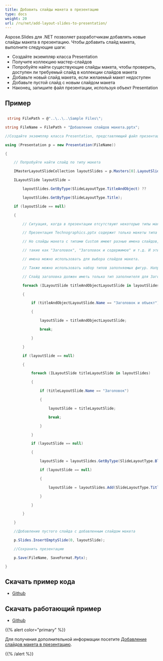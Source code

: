 ```yaml
---
title: Добавить слайды макета в презентацию
type: docs
weight: 20
url: /ru/net/add-layout-slides-to-presentation/
---
```


Aspose.Slides для .NET позволяет разработчикам добавлять новые слайды макета в презентацию. Чтобы добавить слайд макета, выполните следующие шаги:

- Создайте экземпляр класса Presentation
- Получите коллекцию мастер-слайдов
- Попробуйте найти существующие слайды макета, чтобы проверить, доступен ли требуемый слайд в коллекции слайдов макета
- Добавьте новый слайд макета, если желаемый макет недоступен
- Добавьте пустой слайд с новым слайдом макета
- Наконец, запишите файл презентации, используя объект Presentation
## **Пример**
``` csharp

 string FilePath = @"..\..\..\Sample Files\";

string FileName = FilePath + "Добавление слайдов макета.pptx";

//Создайте экземпляр класса Presentation, представляющий файл презентации

using (Presentation p = new Presentation(FileName))

{

    // Попробуйте найти слайд по типу макета

    IMasterLayoutSlideCollection layoutSlides = p.Masters[0].LayoutSlides;

    ILayoutSlide layoutSlide =

        layoutSlides.GetByType(SlideLayoutType.TitleAndObject) ??

        layoutSlides.GetByType(SlideLayoutType.Title);

    if (layoutSlide == null)

    {

        // Ситуация, когда в презентации отсутствуют некоторые типы макетов.

        // Презентация Technographics.pptx содержит только макеты типа Blank и Custom.

        // Но слайды макета с типами Custom имеют разные имена слайдов,

        // такие как "Заголовок", "Заголовок и содержимое" и т.д. И эти

        // имена можно использовать для выбора слайдов макета.

        // Также можно использовать набор типов заполняемых фигур. Например,

        // Слайд заголовка должен иметь только тип заполнителя для Заголовка и т.д.

        foreach (ILayoutSlide titleAndObjectLayoutSlide in layoutSlides)

        {

            if (titleAndObjectLayoutSlide.Name == "Заголовок и объект")

            {

                layoutSlide = titleAndObjectLayoutSlide;

                break;

            }

        }

        if (layoutSlide == null)

        {

            foreach (ILayoutSlide titleLayoutSlide in layoutSlides)

            {

                if (titleLayoutSlide.Name == "Заголовок")

                {

                    layoutSlide = titleLayoutSlide;

                    break;

                }

            }

            if (layoutSlide == null)

            {

                layoutSlide = layoutSlides.GetByType(SlideLayoutType.Blank);

                if (layoutSlide == null)

                {

                    layoutSlide = layoutSlides.Add(SlideLayoutType.TitleAndObject, "Заголовок и объект");

                }

            }

        }

    }

    //Добавление пустого слайда с добавленным слайдом макета 

    p.Slides.InsertEmptySlide(0, layoutSlide);

    //Сохранить презентацию    

    p.Save(FileName, SaveFormat.Pptx);

}

``` 
## **Скачать пример кода**
- [Github](https://github.com/aspose-slides/Aspose.Slides-for-.NET/releases/tag/MissingFeaturesAsposeSlidesForOpenXMLv1.1)
## **Скачать работающий пример**
- [Github](https://github.com/aspose-slides/Aspose.Slides-for-.NET/tree/master/Plugins/OpenXML/Missing%20Features/Adding%20Layout%20Slides)

{{% alert color="primary" %}} 

Для получения дополнительной информации посетите [Добавление слайдов макета в презентацию](/slides/ru/net/adding-and-editing-slides/#working-with-slide-size-and-layout).

{{% /alert %}}